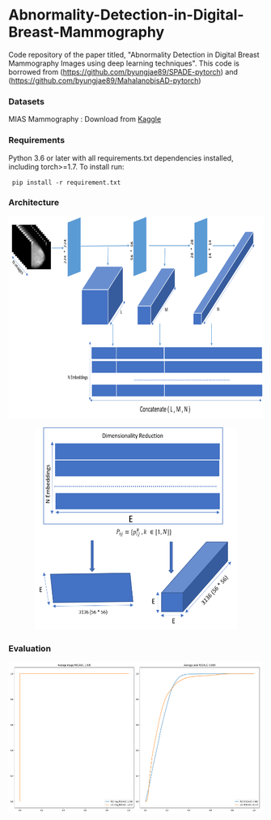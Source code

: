 # Abnormality-Detection-in-Digital-Breast-Mammography

Code repository of the paper titled, "Abnormality Detection in Digital Breast Mammography Images using deep learning techniques".
This code is borrowed from (https://github.com/byungjae89/SPADE-pytorch) and (https://github.com/byungjae89/MahalanobisAD-pytorch)
### Datasets 
MIAS Mammography : Download from [Kaggle](https://www.kaggle.com/kmader/mias-mammography)

### Requirements
Python 3.6 or later with all requirements.txt dependencies installed, including torch>=1.7. To install run:
```
 pip install -r requirement.txt
```
### Architecture
<img src="./assets/Figure3.png" width="600" height="400">
<p align ="center">
<img src="./assets/Figure4.png" width="400" height="400">
<p align ="center">

### Evaluation
<img src="./mias_results/roc_curve.png" width="500" height="300">
</p>

